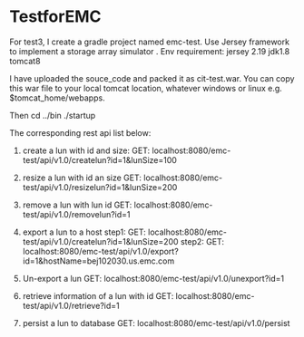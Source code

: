 # TestforEMC

For test3, I create a gradle project named emc-test.
Use Jersey framework to implement a storage array simulator .
Env requirement:
jersey 2.19
jdk1.8
tomcat8

I have uploaded the souce_code and packed it as cit-test.war.
You can copy this war file to your local tomcat location, whatever windows or linux
e.g. $tomcat_home/webapps.

Then cd ../bin
./startup

The corresponding rest api list below:
1. create a lun with id and size:
GET: localhost:8080/emc-test/api/v1.0/createlun?id=1&lunSize=100

2. resize a lun with id an size
GET: localhost:8080/emc-test/api/v1.0/resizelun?id=1&lunSize=200

3. remove a lun with lun id
GET: localhost:8080/emc-test/api/v1.0/removelun?id=1

4. export a lun to a host
step1: GET: localhost:8080/emc-test/api/v1.0/createlun?id=1&lunSize=200
step2: GET: localhost:8080/emc-test/api/v1.0/export?id=1&hostName=bej102030.us.emc.com

5. Un-export a lun
GET: localhost:8080/emc-test/api/v1.0/unexport?id=1

6. retrieve information of a lun with id 
GET: localhost:8080/emc-test/api/v1.0/retrieve?id=1

7. persist a lun to database
GET: localhost:8080/emc-test/api/v1.0/persist

